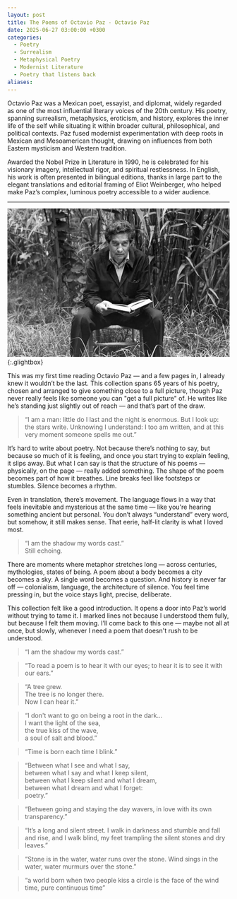 ```yaml
---
layout: post
title: The Poems of Octavio Paz - Octavio Paz
date: 2025-06-27 03:00:00 +0300
categories:
  - Poetry
  - Surrealism
  - Metaphysical Poetry
  - Modernist Literature
  - Poetry that listens back
aliases:
---
```

Octavio Paz was a Mexican poet, essayist, and diplomat, widely regarded as one of the most influential literary voices of the 20th century. His poetry, spanning surrealism, metaphysics, eroticism, and history, explores the inner life of the self while situating it within broader cultural, philosophical, and political contexts. Paz fused modernist experimentation with deep roots in Mexican and Mesoamerican thought, drawing on influences from both Eastern mysticism and Western tradition.

Awarded the Nobel Prize in Literature in 1990, he is celebrated for his visionary imagery, intellectual rigor, and spiritual restlessness. In English, his work is often presented in bilingual editions, thanks in large part to the elegant translations and editorial framing of Eliot Weinberger, who helped make Paz’s complex, luminous poetry accessible to a wider audience.

---



[![Octavio Paz](/assets/image/paz.jpg)](/assets/image/paz.jpg){:.glightbox}


This was my first time reading Octavio Paz — and a few pages in, I already knew it wouldn’t be the last. This collection spans 65 years of his poetry, chosen and arranged to give something close to a full picture, though Paz never really feels like someone you can "get a full picture" of. He writes like he’s standing just slightly out of reach — and that’s part of the draw.

> “I am a man: little do I last
> and the night is enormous.
> But I look up:
> the stars write.
> Unknowing I understand:
> I too am written,
> and at this very moment
> someone spells me out.”


It’s hard to write about poetry. Not because there’s nothing to say, but because so much of it is feeling, and once you start trying to explain feeling, it slips away. But what I can say is that the structure of his poems — physically, on the page — really added something. The shape of the poem becomes part of how it breathes. Line breaks feel like footsteps or stumbles. Silence becomes a rhythm.

Even in translation, there’s movement. The language flows in a way that feels inevitable and mysterious at the same time — like you're hearing something ancient but personal. You don’t always “understand” every word, but somehow, it still makes sense. That eerie, half-lit clarity is what I loved most.

> “I am the shadow my words cast.”  
> Still echoing.

There are moments where metaphor stretches long — across centuries, mythologies, states of being. A poem about a body becomes a city becomes a sky. A single word becomes a question. And history is never far off — colonialism, language, the architecture of silence. You feel time pressing in, but the voice stays light, precise, deliberate.

This collection felt like a good introduction. It opens a door into Paz’s world without trying to tame it. I marked lines not because I understood them fully, but because I felt them moving. I’ll come back to this one — maybe not all at once, but slowly, whenever I need a poem that doesn't rush to be understood.


> “I am the shadow my words cast.”

> “To read a poem is to hear it with our eyes; to hear it is to see it with our ears.”

> “A tree grew.  
> The tree is no longer there.  
> Now I can hear it.”

> “I don't want to go on being a root in the dark...  
> I want the light of the sea,  
> the true kiss of the wave,  
> a soul of salt and blood.”

> “Time is born each time I blink.”

> “Between what I see and what I say,  
> between what I say and what I keep silent,  
> between what I keep silent and what I dream,  
> between what I dream and what I forget:  
> poetry.”

> “Between going and staying the day wavers,
> in love with its own transparency.”

> “It’s a long and silent street. I walk in darkness and stumble and fall and rise,
> and I walk blind, my feet trampling the silent stones and dry leaves.”

> “Stone is in the water,
> water runs over the stone.
> Wind sings in the water,
> water murmurs over the stone.”

> “a world born when two people kiss
> a circle is the face of the wind
> time, pure continuous time”
